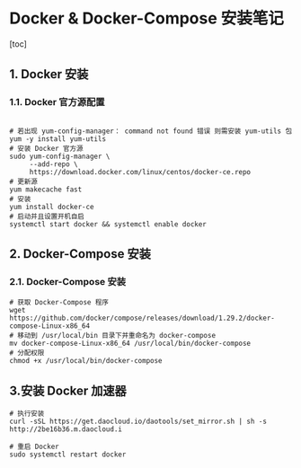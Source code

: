 # Docker & Docker-Compose 安装笔记

[toc]

## 1. Docker 安装

### 1.1. Docker 官方源配置

```shell
	
# 若出现 yum-config-manager： command not found 错误 则需安装 yum-utils 包
yum -y install yum-utils
# 安装 Docker 官方源
sudo yum-config-manager \
     --add-repo \
     https://download.docker.com/linux/centos/docker-ce.repo
# 更新源
yum makecache fast
# 安装
yum install docker-ce
# 启动并且设置开机自启
systemctl start docker && systemctl enable docker
```



## 2. Docker-Compose 安装

### 2.1. Docker-Compose 安装

```shell
# 获取 Docker-Compose 程序
wget https://github.com/docker/compose/releases/download/1.29.2/docker-compose-Linux-x86_64
# 移动到 /usr/local/bin 目录下并重命名为 docker-compose
mv docker-compose-Linux-x86_64 /usr/local/bin/docker-compose
# 分配权限
chmod +x /usr/local/bin/docker-compose
```

## 3.安装 Docker 加速器

```shell
# 执行安装 
curl -sSL https://get.daocloud.io/daotools/set_mirror.sh | sh -s http://2be16b36.m.daocloud.i

# 重启 Docker
sudo systemctl restart docker
```

